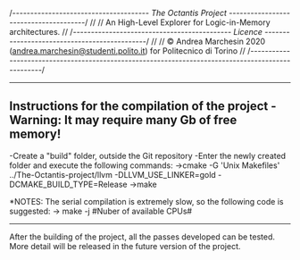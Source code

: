 /*-------------------------------------- The Octantis Project --------------------------------------*/
//
// An High-Level Explorer for Logic-in-Memory architectures.
//
/*-------------------------------------------- Licence ---------------------------------------------*/
//
// © Andrea Marchesin 2020 (andrea.marchesin@studenti.polito.it) for Politecnico di Torino
//
/*--------------------------------------------------------------------------------------------------*/

-----------------------------------------------------------------------------------------------------
Instructions for the compilation of the project - Warning: It may require many Gb of free memory!
-----------------------------------------------------------------------------------------------------
 -Create a "build" folder, outside the Git repository
 -Enter the newly created folder and execute the following commands:
    ->cmake -G 'Unix Makefiles' ../The-Octantis-project/llvm -DLLVM_USE_LINKER=gold -DCMAKE_BUILD_TYPE=Release
    ->make

*NOTES: The serial compilation is extremely slow, so the following code is suggested:
    -> make -j #Nuber of available CPUs#

-----------------------------------------------------------------------------------------------------

After the building of the project, all the passes developed can be tested. More detail will be released
in the future version of the project.
